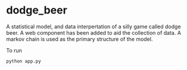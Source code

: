 # dodge_beer
A statistical model, and data interpertation of a silly game called dodge beer. A web component has been added to aid the collection of data. A markov chain is used as the primary structure of the model.


To run 
```
python app.py
```
